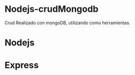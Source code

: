 # Nodejs-crudMongodb

Crud Realizado con mongoDB, utilizando como herramientas.

# Nodejs
# Express
